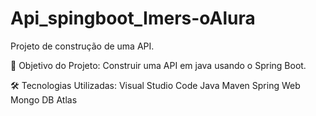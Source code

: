 # Api_spingboot_Imers-oAlura

Projeto de construção de uma API.

🎯 Objetivo do Projeto:
Construir uma API em java usando o Spring Boot.

🛠 Tecnologias Utilizadas:
Visual Studio Code
Java 
Maven
Spring Web
Mongo DB Atlas
